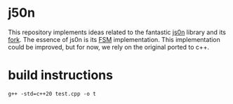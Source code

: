 # j50n
This repository implements ideas related to the fantastic [js0n](https://github.com/quartzjer/js0n) library and its [fork](https://github.com/nigoroll/js0n/tree/pr_case). The essence of js0n is its [FSM](https://en.wikipedia.org/wiki/Finite-state_machine)  implementation. This implementation could be improved, but for now, we rely on the original ported to c++.
# build instructions
``g++ -std=c++20 test.cpp -o t``
